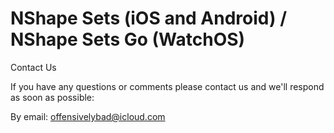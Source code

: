 # NShape Sets (iOS and Android) / NShape Sets Go (WatchOS)

Contact Us

If you have any questions or comments please contact us and we'll respond as soon as possible:

By email: offensivelybad@icloud.com
